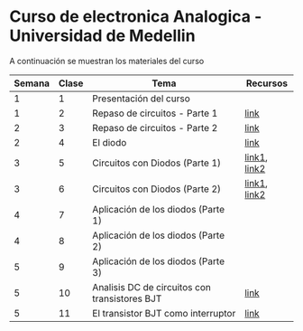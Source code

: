 # Curso de electronica Analogica - Universidad de Medellin

A continuación se muestran los materiales del curso

|Semana|Clase|Tema|Recursos|
|---|---|---|---|
|1|1|Presentación del curso||
|1|2|Repaso de circuitos - Parte 1|[link](repaso-circuitos/parte1/)|
|2|3|Repaso de circuitos - Parte 2|[link](repaso-circuitos/parte2/)|
|2|4|El diodo|[link](diodos/curva_vi/)|
|3|5|Circuitos con Diodos (Parte 1)|[link1](diodos/diodo_ideal/), [link2](diodos/aplicaciones_diodo/)|
|3|6|Circuitos con Diodos (Parte 2)|[link1](diodos/modelo-del-diodo/), [link2](diodos/analisis-dc/)|
|4|7|Aplicación de los diodos (Parte 1)||
|4|8|Aplicación de los diodos (Parte 2)||
|5|9|Aplicación de los diodos (Parte 3)||
|5|10|Analisis DC de circuitos con transistores BJT|[link](transistores/analisis-dc/)|
|5|11|El transistor BJT como interruptor|[link](transistores/bjt-switch/)|